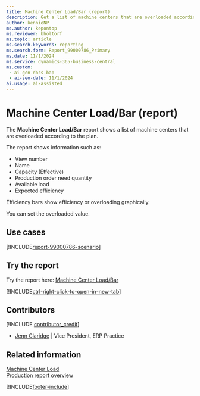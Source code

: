 ```yaml
---
title: Machine Center Load/Bar (report)
description: Get a list of machine centers that are overloaded according to the plan.  
author: kennieNP
ms.author: kepontop
ms.reviewer: bholtorf
ms.topic: article
ms.search.keywords: reporting
ms.search.form: Report_99000786_Primary
ms.date: 11/1/2024
ms.service: dynamics-365-business-central
ms.custom:
 - ai-gen-docs-bap
 - ai-seo-date: 11/1/2024
ai.usage: ai-assisted
---
```


# Machine Center Load/Bar (report)

The **Machine Center Load/Bar** report shows a list of machine centers that are overloaded according to the plan.  

The report shows information such as:

- View number
- Name
- Capacity (Effective)
- Production order need quantity
- Available load
- Expected efficiency

Efficiency bars show efficiency or overloading graphically.

You can set the overloaded value.

## Use cases

[!INCLUDE[report-99000786-scenario](../includes/report-99000786-scenario-include.md)]

<!-- 

Prompt

Below is a report in an ERP system. Provide 3-4 use cases for different personas working with manufacturing

Format like this:    
  
As a <persona>, use the report to    
* use case 1  
* use case 2    

Do not capitalize the persona names. 

Do not start lines with "Use the data to"

## Report name
Machine Center Load/Bar

## Report description
The *Machine Center Load/Bar* report shows a list of Machine Centers that are overloaded according to the plan.  
The report shows information such as View No., Name, Cappacity (Effective), Prod Order Need Qty, Available Load, and Expected Efficiency.
Efficiency or overloading is shown graphically by efficiency bars. 
The user can set the overloaded value.

### What the report does

### Use cases
See a list of Machine Centers that are overloaded according to the plan.  

Please include your data sources and URLs

-->

## Try the report

Try the report here: [Machine Center Load/Bar](https://businesscentral.dynamics.com?report=99000786)

[!INCLUDE[ctrl-right-click-to-open-in-new-tab](../includes/ctrl-right-click-to-open-in-new-tab.md)]

## Contributors

[!INCLUDE [contributor_credit](../includes/contributor_credit.md)]

- [Jenn Claridge](https://www.linkedin.com/in/jenn-morton-sabre/) | Vice President, ERP Practice

## Related information

[Machine Center Load](report-99000784.md)  
[Production report overview](../production-reports.md)  

[!INCLUDE[footer-include](../includes/footer-banner.md)]
